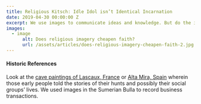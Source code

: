 ```yaml
---
title: Religious Kitsch: Idle Idol isn’t Identical Incarnation
date: 2019-04-30 00:00:00 Z
excerpt: We use images to communicate ideas and knowledge. But do the images we use affect how the message is perceived?
images:
  - image
      alt: Does religious imagery cheapen faith?
      url: /assets/articles/does-religious-imagery-cheapen-faith-2.jpg
---
```

#### Historic References

Look at the <a href="http://www.huffingtonpost.com/2010/09/12/inside-lascaux-the-versai_n_712645.html" target="_blank">cave paintings of Lascaux, France</a> or <a href="http://en.wikipedia.org/wiki/Cave_painting" target="_blank">Alta Mira, Spain</a> wherein those early people told the stories of their hunts and possibly their social groups’ lives. We used images in the Sumerian Bulla to record business transactions. 

